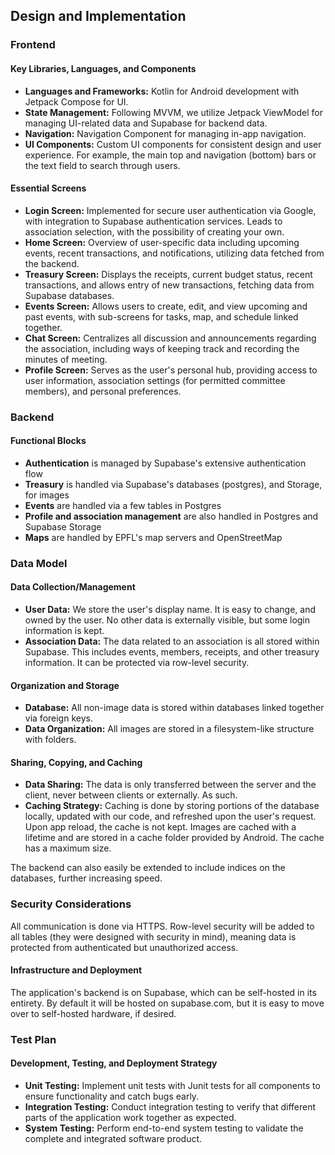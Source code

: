 ## Design and Implementation

### Frontend

#### Key Libraries, Languages, and Components
- **Languages and Frameworks:** Kotlin for Android development with Jetpack Compose for UI.
- **State Management:** Following MVVM, we utilize Jetpack ViewModel for managing UI-related data and Supabase for backend data.
- **Navigation:** Navigation Component for managing in-app navigation.
- **UI Components:** Custom UI components for consistent design and user experience. For example, the main top and navigation (bottom) bars or the text field to search through users.

#### Essential Screens
- **Login Screen:** Implemented for secure user authentication via Google, with integration to Supabase authentication services. Leads to association selection, with the possibility of creating your own.
- **Home Screen:** Overview of user-specific data including upcoming events, recent transactions, and notifications, utilizing data fetched from the backend.
- **Treasury Screen:** Displays the receipts, current budget status, recent transactions, and allows entry of new transactions, fetching data from Supabase databases.
- **Events Screen:** Allows users to create, edit, and view upcoming and past events, with sub-screens for tasks, map, and schedule linked together.
- **Chat Screen:** Centralizes all discussion and announcements regarding the association, including ways of keeping track and recording the minutes of meeting.
- **Profile Screen:** Serves as the user's personal hub, providing access to user information, association settings (for permitted committee members), and personal preferences.

### Backend

#### Functional Blocks
- **Authentication** is managed by Supabase's extensive authentication flow
- **Treasury** is handled via Supabase's databases (postgres), and Storage, for images
- **Events** are handled via a few tables in Postgres
- **Profile and association management** are also handled in Postgres and Supabase Storage
- **Maps** are handled by EPFL's map servers and OpenStreetMap

### Data Model

#### Data Collection/Management
- **User Data:** We store the user's display name. It is easy to change, and owned by the user. No other data is externally visible, but some login information is kept.
- **Association Data:** The data related to an association is all stored within Supabase. This includes events, members, receipts, and other treasury information. It can be protected via row-level security.


#### Organization and Storage
- **Database:** All non-image data is stored within databases linked together via foreign keys.
- **Data Organization:** All images are stored in a filesystem-like structure with folders.

#### Sharing, Copying, and Caching
- **Data Sharing:** The data is only transferred between the server and the client, never between clients or externally. As such.
- **Caching Strategy:** Caching is done by storing portions of the database locally, updated with our code, and refreshed upon the user's request. Upon app reload, the cache is not kept. Images are cached with a lifetime and are stored in a cache folder provided by Android. The cache has a maximum size.

The backend can also easily be extended to include indices on the databases, further increasing speed.

### Security Considerations
All communication is done via HTTPS. Row-level security will be added to all tables (they were designed with security in mind), meaning data is protected from authenticated but unauthorized access.

#### Infrastructure and Deployment
The application's backend is on Supabase, which can be self-hosted in its entirety. By default it will be hosted on supabase.com, but it is easy to move over to self-hosted hardware, if desired.

### Test Plan

#### Development, Testing, and Deployment Strategy
- **Unit Testing:** Implement unit tests with Junit tests for all components to ensure functionality and catch bugs early.
- **Integration Testing:** Conduct integration testing to verify that different parts of the application work together as expected.
- **System Testing:** Perform end-to-end system testing to validate the complete and integrated software product.

